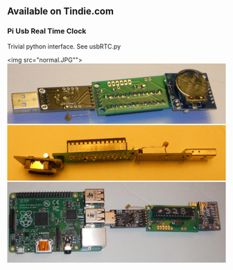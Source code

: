 <H2>Available on Tindie.com</h2>
<h3>Pi Usb Real Time Clock</h3>

Trivial python interface.  See usbRTC.py

<img src="normal.JPG"">
<img src="upsideDown.JPG">
<img src="sideView.JPG">
<img src="withPi.JPG">